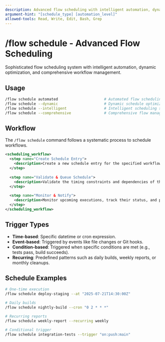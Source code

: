 ```yaml
---
description: Advanced flow scheduling with intelligent automation, dynamic optimization, and comprehensive workflow management
argument-hint: "[schedule_type] [automation_level]"
allowed-tools: Read, Write, Edit, Bash, Grep
---
```


# /flow schedule - Advanced Flow Scheduling

Sophisticated flow scheduling system with intelligent automation, dynamic optimization, and comprehensive workflow management.

## Usage
```bash
/flow schedule automated                     # Automated flow scheduling
/flow schedule --dynamic                     # Dynamic schedule optimization
/flow schedule --intelligent                 # Intelligent scheduling system
/flow schedule --comprehensive               # Comprehensive flow management
```

## Workflow

The `/flow schedule` command follows a systematic process to schedule workflows.

```xml
<scheduling_workflow>
  <step name="Create Schedule Entry">
    <description>Create a new schedule entry for the specified workflow, including its trigger conditions (time-based, event-based, or condition-based) and recurring patterns.</description>
  </step>
  
  <step name="Validate & Queue Schedule">
    <description>Validate the timing constraints and dependencies of the schedule, and then add it to the execution scheduler's queue.</description>
  </step>
  
  <step name="Monitor & Notify">
    <description>Monitor upcoming executions, track their status, and provide notifications for status updates and reminders.</description>
  </step>
</scheduling_workflow>
```

## Trigger Types
- **Time-based**: Specific datetime or cron expression.
- **Event-based**: Triggered by events like file changes or Git hooks.
- **Condition-based**: Triggered when specific conditions are met (e.g., tests pass, build succeeds).
- **Recurring**: Predefined patterns such as daily builds, weekly reports, or monthly cleanups.

## Schedule Examples
```bash
# One-time execution
/flow schedule deploy-staging --at "2025-07-21T14:30:00Z"

# Daily builds
/flow schedule nightly-build --cron "0 2 * * *"

# Recurring reports
/flow schedule weekly-report --recurring weekly

# Conditional trigger
/flow schedule integration-tests --trigger "on:push:main"
``` 